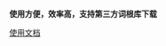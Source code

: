 **使用方便，效率高，支持第三方词根库下载**

[使用文档](https://github.com/redhu/word-picker/wiki/word-picker-%E8%AF%B4%E6%98%8E%E6%96%87%E6%A1%A3)